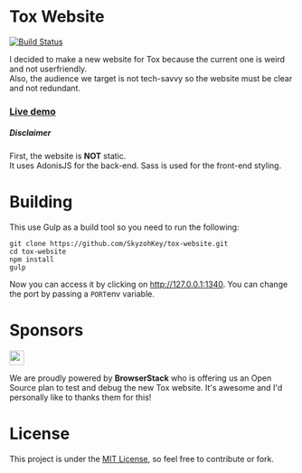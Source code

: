# Tox Website

[![Build Status](https://travis-ci.org/SkyzohKey/tox-website.svg?branch=master)](https://travis-ci.org/SkyzohKey/tox-website)

I decided to make a new website for Tox because the current one is weird and not userfriendly.  
Also, the audience we target is not tech-savvy so the website must be clear and not redundant.

### [Live demo](https://rawgit.com/SkyzohKey/tox-website/master/dist/index.html)

##### Disclaimer
First, the website is **NOT** static.  
It uses AdonisJS for the back-end. Sass is used for the front-end styling.

# Building
This use Gulp as a build tool so you need to run the following:

```
git clone https://github.com/SkyzohKey/tox-website.git
cd tox-website
npm install
gulp
```

Now you can access it by clicking on http://127.0.0.1:1340. You can change the port by passing a `PORT`env variable.

# Sponsors

<a href="https://www.browserstack.com">
  <img src="https://a.doko.moe/cxkvnr.svg" height="26">
</a>

We are proudly powered by **BrowserStack** who is offering us an Open Source plan to test and debug the new Tox website. It's awesome and I'd personally like to thanks them for this!

# License
This project is under the [MIT License], so feel free to contribute or fork.

[MIT License]: License
[BrowserStack]: https://www.browserstack.com/